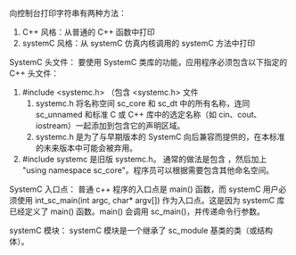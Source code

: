 向控制台打印字符串有两种方法：

1. C++ 风格：从普通的 C++ 函数中打印
2. systemC 风格：从 systemC 仿真内核调用的 systemC 方法中打印

SystemC 头文件：
要使用 SystemC 类库的功能，应用程序必须包含以下指定的 C++ 头文件：

1. #include <systemc.h> （包含 <systemc.h> 文件
    1. systemc.h 将名称空间 sc_core 和 sc_dt 中的所有名称，连同 sc_unnamed 和标准 C 或 C++ 库中的选定名称（如 cin、cout、iostream）一起添加到包含它的声明区域。
    2. systemc.h 是为了与早期版本的 SystemC 向后兼容而提供的，在本标准的未来版本中可能会被弃用。
2. #include <systemc>  systemc 是旧版 systemc.h。
通常的做法是包含 <systemc>，然后加上 "using namespace sc_core"。程序员可以根据需要包含其他命名空间。

SystemC 入口点：
普通 c++ 程序的入口点是 main() 函数，而 systemC 用户必须使用 int_sc_main(int argc, char* argv[]) 作为入口点。这是因为 systemC 库已经定义了 main() 函数。main() 会调用 sc_main()，并传递命令行参数。

systemC 模块：
systemC 模块是一个继承了 sc_module 基类的类（或结构体）。